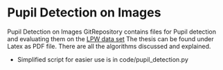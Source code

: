 # Pupil Detection on Images

Pupil Detection on Images GitRepository contains files for Pupil detection and evaluating them on the [LPW data set](https://www.mpi-inf.mpg.de/departments/computer-vision-and-machine-learning/research/gaze-based-human-computer-interaction/labelled-pupils-in-the-wild-lpw)
The thesis can be found under Latex as PDF file. There are all the algorithms discussed and explained. 

- Simplified script for easier use is in code/pupil_detection.py
